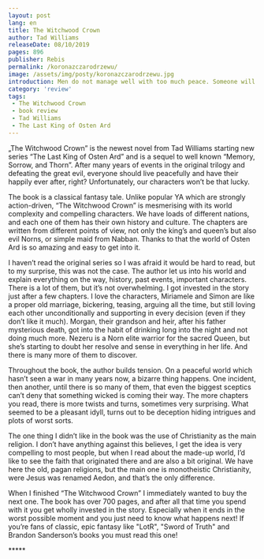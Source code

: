 ```yaml
---
layout: post
lang: en
title: The Witchwood Crown
author: Tad Williams
releaseDate: 08/10/2019
pages: 896
publisher: Rebis
permalink: /koronazczarodrzewu/
image: /assets/img/posty/koronazczarodrzewu.jpg
introduction: Men do not manage well with too much peace. Someone will find a quarrel.
category: 'review'
tags:
 - The Witchwood Crown
 - book review
 - Tad Williams
 - The Last King of Osten Ard
---
```


  „The Witchwood Crown” is the newest novel from Tad Williams starting new series “The Last King of Osten Ard” and is a sequel to well known “Memory, Sorrow, and Thorn”. After many years of events in the original trilogy and defeating the great evil, everyone should live peacefully and have their happily ever after, right? Unfortunately, our characters won’t be that lucky.

  The book is a classical fantasy tale. Unlike popular YA which are strongly action-driven, “The Witchwood Crown” is mesmerising with its world complexity and compelling characters. We have loads of different nations, and each one of them has their own history and culture. The chapters are written from different points of view, not only the king’s and queen’s but also evil Norns, or simple maid from Nabban. Thanks to that the world of Osten Ard is so amazing and easy to get into it.

  I haven’t read the original series so I was afraid it would be hard to read, but to my surprise, this was not the case. The author let us into his world and explain everything on the way, history, past events, important characters. There is a lot of them, but it’s not overwhelming. I got invested in the story just after a few chapters. I love the characters, Miriamele and Simon are like a proper old marriage, bickering, teasing, arguing all the time, but still loving each other unconditionally and supporting in every decision (even if they don’t like it much). Morgan, their grandson and heir, after his father mysterious death, got into the habit of drinking long into the night and not doing much more. Nezeru is a Norn elite warrior for the sacred Queen, but she’s starting to doubt her resolve and sense in everything in her life. And there is many more of them to discover.

  Throughout the book, the author builds tension. On a peaceful world which hasn’t seen a war in many years now, a bizarre thing happens. One incident, then another, until there is so many of them, that even the biggest sceptics can’t deny that something wicked is coming their way. The more chapters you read, there is more twists and turns, sometimes very surprising. What seemed to be a pleasant idyll, turns out to be deception hiding intrigues and plots of worst sorts.

  The one thing I didn’t like in the book was the use of Christianity as the main religion.  I don’t have anything against this believes, I get the idea is very compelling to most people, but when I read about the made-up world, I’d like to see the faith that originated there and are also a bit original. We have here the old, pagan religions, but the main one is monotheistic Christianity, were Jesus was renamed Aedon, and that’s the only difference.

  When I finished “The Witchwood Crown” I immediately wanted to buy the next one. The book has over 700 pages, and after all that time you spend with it you get wholly invested in the story. Especially when it ends in the worst possible moment and you just need to know what happens next! If you’re fans of classic, epic fantasy like "LotR", "Sword of Truth" and Brandon Sanderson’s books you must read this one!

  \*\*\*\*\*
